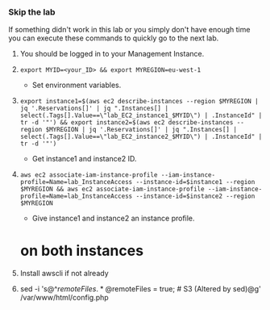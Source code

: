 ### Skip the lab ###
If something didn't work in this lab or you simply don't have enough time you can execute these commands to quickly go to the next lab.

1. You should be logged in to your Management Instance.
1. `export MYID=<your_ID> && export MYREGION=eu-west-1`
    * Set environment variables.
1. `export instance1=$(aws ec2 describe-instances --region $MYREGION | jq '.Reservations[]' | jq ".Instances[] | select(.Tags[].Value==\"lab_EC2_instance1_$MYID\") | .InstanceId" | tr -d '"') && export instance2=$(aws ec2 describe-instances --region $MYREGION | jq '.Reservations[]' | jq ".Instances[] | select(.Tags[].Value==\"lab_EC2_instance2_$MYID\") | .InstanceId" | tr -d '"')`
    * Get instance1 and instance2 ID.
1. `aws ec2 associate-iam-instance-profile --iam-instance-profile=Name=lab_InstanceAccess --instance-id=$instance1 --region $MYREGION && aws ec2 associate-iam-instance-profile --iam-instance-profile=Name=lab_InstanceAccess --instance-id=$instance2 --region $MYREGION`
    * Give instance1 and instance2 an instance profile.
    
    
    
    
    
    
    
    
    
    
    
    
    
    
    
    
    
    
    
    # on both instances
1. Install awscli if not already
1. sed -i 's@^$remoteFiles.*@$remoteFiles = true; # S3 (Altered by sed)@g' /var/www/html/config.php